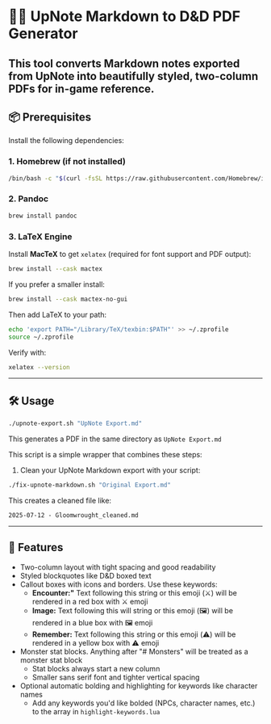 # 🧙‍♂️ UpNote Markdown to D&D PDF Generator

This tool converts Markdown notes exported from UpNote into beautifully styled, two-column PDFs for in-game reference.
---

## 📦 Prerequisites

Install the following dependencies:

### 1. Homebrew (if not installed)

```bash
/bin/bash -c "$(curl -fsSL https://raw.githubusercontent.com/Homebrew/install/HEAD/install.sh)"
```

### 2. Pandoc

```bash
brew install pandoc
```

### 3. LaTeX Engine

Install **MacTeX** to get `xelatex` (required for font support and PDF output):

```bash
brew install --cask mactex
```

If you prefer a smaller install:

```bash
brew install --cask mactex-no-gui
```

Then add LaTeX to your path:

```bash
echo 'export PATH="/Library/TeX/texbin:$PATH"' >> ~/.zprofile
source ~/.zprofile
```

Verify with:

```bash
xelatex --version
```
---

## 🛠 Usage

```bash
./upnote-export.sh "UpNote Export.md"
```

This generates a PDF in the same directory as `UpNote Export.md`

This script is a simple wrapper that combines these steps:

1. Clean your UpNote Markdown export with your script:

```bash
./fix-upnote-markdown.sh "Original Export.md"
```

This creates a cleaned file like:

```text
2025-07-12 - Gloomwrought_cleaned.md
```
---

## 🎨 Features

- Two-column layout with tight spacing and good readability
- Styled blockquotes like D&D boxed text
- Callout boxes with icons and borders. Use these keywords:
  - **Encounter:"** Text following this string or this emoji (⚔️) will be rendered in a red box with ⚔️ emoji
  - **Image:** Text following this will string or this emoji (🖼️) will be rendered in a blue box with 🖼️ emoji
  - **Remember:** Text following this string or this emoji (⚠️) will be rendered in a yellow box with ⚠️ emoji
- Monster stat blocks. Anything after "# Monsters" will be treated as a monster stat block
  - Stat blocks always start a new column
  - Smaller sans serif font and tighter vertical spacing
- Optional automatic bolding and highlighting for keywords like character names
  - Add any keywords you'd like bolded (NPCs, character names, etc.) to the array in `highlight-keywords.lua`
